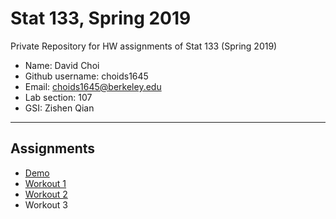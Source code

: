 # Stat 133, Spring 2019

Private Repository for HW assignments of Stat 133 (Spring 2019)

- Name: David Choi
- Github username: choids1645
- Email: choids1645@berkeley.edu
- Lab section: 107
- GSI: Zishen Qian	


-----

## Assignments

- [Demo](demo)
- [Workout 1](workout01)
- [Workout 2](workout02)
- Workout 3
